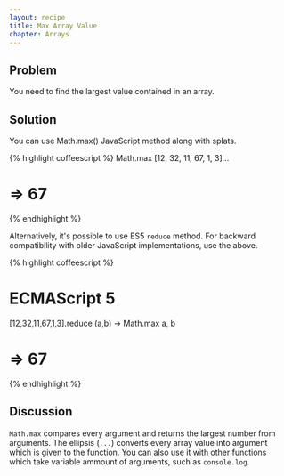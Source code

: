 ```yaml
---
layout: recipe
title: Max Array Value
chapter: Arrays
---
```

## Problem

You need to find the largest value contained in an array.

## Solution

You can use Math.max() JavaScript method along with splats.

{% highlight coffeescript %}
Math.max [12, 32, 11, 67, 1, 3]...
# => 67
{% endhighlight %}

Alternatively, it's possible to use ES5 `reduce` method. For backward compatibility with older JavaScript implementations, use the above.

{% highlight coffeescript %}
# ECMAScript 5
[12,32,11,67,1,3].reduce (a,b) -> Math.max a, b
# => 67
{% endhighlight %}

## Discussion

`Math.max` compares every argument and returns the largest number from arguments. The ellipsis (`...`) converts every array value into argument which is given to the function. You can also use it with other functions which take variable ammount of arguments, such as `console.log`.
